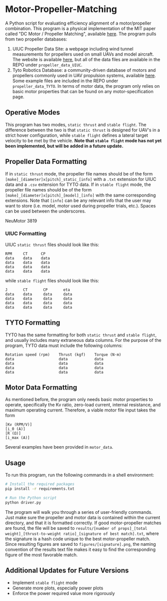 # Motor-Propeller-Matching
A Python script for evaluating efficiency alignment of a motor/propeller combination. This program is a physical implementation of the MIT paper called "DC Motor / Propeller Matching", available [here](https://web.mit.edu/drela/Public/web/qprop/motorprop.pdf). The program pulls from two propeller databases:
1. UIUC Propeller Data Site: a webpage including wind tunnel measurements for propellers used on small UAVs and model aircraft. The website is available [here](https://m-selig.ae.illinois.edu/props/propDB.html), but all of the data files are available in the REPO under `propeller_data_UIUC`.
2. Tyto Robotics Database: a community-driven database of motors and propellers commonly used in UAV propulsion systems, available [here](https://database.tytorobotics.com/). Some example files are included in the REPO under `propeller_data_TYTO`.
In terms of motor data, the program only relies on basic motor properties that can be found on any motor-specification page. 

## Operative Modes
This program has two modes, `static thrust` and `stable flight`. The difference between the two is that `static thrust` is designed for UAV's in a strict hover configuration, while `stable flight` defines a lateral target velocity to be met by the vehicle. **Note that `stable flight` mode has not yet been implemented, but will be added in a future update.**

## Propeller Data Formatting
If in `static thrust` mode, the propeller file names should be of the form `[make]_[diameter]x[pitch]_static_[info]` with a `.txt` extension for UIUC data and a `.csv` extension for TYTO data. If in `stable flight` mode, the propeller file names should be of the form `[make]_[diameter]x[pitch]_[model]_[info]` with the same corresponding extensions. Note that `[info]` can be any relevant info that the user may want to store (i.e. model, motor used during propeller trials, etc.). Spaces can be used between the underscores.

NeuMotor 3819

### UIUC Formatting
UIUC `static thrust` files should look like this:
```
RPM     CT      CP
data    data    data
data    data    data
data    data    data
data    data    data
```
while `stable flight` files should look like this:
```
J       CT       CP       eta
data    data     data     data
data    data     data     data
data    data     data     data
data    data     data     data
```
## TYTO Formatting
TYTO has the same formatting for both `static thrust` and `stable flight`, and usually includes many extraneous data columns. For the purpose of the program, TYTO data must include the following columns:
```
Rotation speed (rpm)    Thrust (kgf)    Torque (N⋅m)
data                    data            data
data                    data            data
data                    data            data
data                    data            data
```

## Motor Data Formatting
As mentioned before, the program only needs basic motor properties to operate, specifically the Kv ratio, zero-load current, internal resistance, and maximum operating current. Therefore, a viable motor file input takes the form
```
[Kv (RPM/V)]
[i_0 (A)]
[R (Ω)]
[i_max (A)]
```
Several examples have been provided in `motor_data`. 

## Usage
To run this program, run the following commands in a shell environment:
```sh
# Install the required packages
pip install -r requirements.txt

# Run the Python script
python driver.py
```
The program will walk you through a series of user-friendly commands. Just make sure the propeller and motor data is contained within the current directory, and that it is formatted correctly. If good motor-propeller matches are found, the file will be saved to ```results/[number of props]_[total weight]_[thrust-to-weight ratio]_[signature of best match].txt```, where the signature is a hash code unique to the best motor-propeller match. Since resulting figures are saved to ```figures/[signature].png```, the naming convention of the results text file makes it easy to find the corresponding figure of the most favorable match.

## Additional Updates for Future Versions
- Implement `stable flight` mode
- Generate more plots, especially power plots
- Enforce the power required value more rigorously
